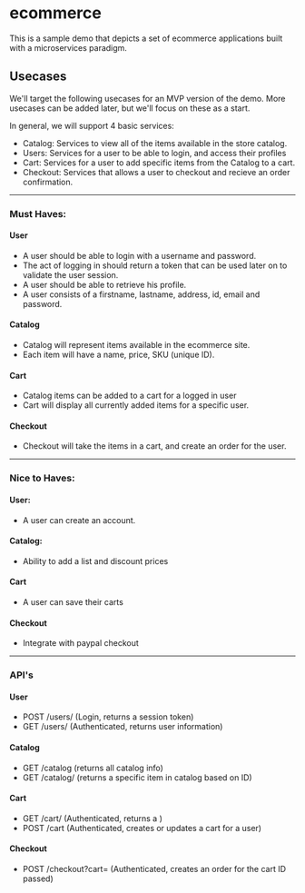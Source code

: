 # ecommerce

This is a sample demo that depicts a set of ecommerce applications built with a microservices paradigm.

## Usecases

We'll target the following usecases for an MVP version of the demo. More usecases can be added later, but we'll focus on these as a start.

In general, we will support 4 basic services:
* Catalog: Services to view all of the items available in the store catalog.
* Users: Services for a user to be able to login, and access their profiles
* Cart: Services for a user to add specific items from the Catalog to a cart.
* Checkout: Services that allows a user to checkout and recieve an order confirmation.

---

### Must Haves:
#### User
* A user should be able to login with a username and password.
* The act of logging in should return a token that can be used later on to validate the user session.
* A user should be able to retrieve his profile.
* A user consists of a firstname, lastname, address, id, email and password.

#### Catalog
* Catalog will represent items available in the ecommerce site.
* Each item will have a name, price, SKU (unique ID).

#### Cart
* Catalog items can be added to a cart for a logged in user
* Cart will display all currently added items for a specific user.

#### Checkout
* Checkout will take the items in a cart, and create an order for the user.

---

### Nice to Haves:
#### User:
* A user can create an account.

#### Catalog:
* Ability to add a list and discount prices

#### Cart
* A user can save their carts

#### Checkout
* Integrate with paypal checkout

---

### API's

#### User
* POST /users/ (Login, returns a session token)
* GET /users/<userID> (Authenticated, returns user information)

#### Catalog
* GET /catalog (returns all catalog info)
* GET /catalog/<itemID> (returns a specific item in catalog based on ID)

#### Cart
* GET /cart/<cartID> (Authenticated, returns a )
* POST /cart (Authenticated, creates or updates a cart for a user)

#### Checkout
* POST /checkout?cart=<cartID> (Authenticated, creates an order for the cart ID passed)